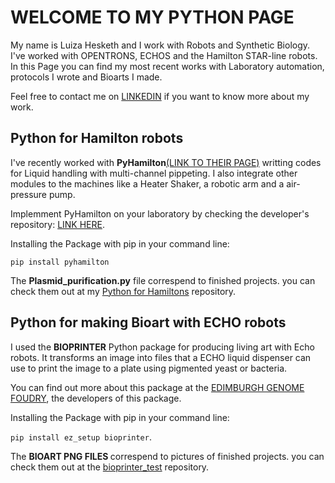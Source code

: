 <h1>WELCOME TO MY PYTHON PAGE</h1>

<p>My name is Luiza Hesketh and I work with Robots and Synthetic Biology.
I've worked with OPENTRONS, ECHOS and the Hamilton STAR-line robots. In this Page you can find my most recent works with Laboratory automation, protocols I wrote and Bioarts I made. </p>

<p>Feel free to contact me on <a href="https://www.linkedin.com/in/luiza-zucchi-hesketh-0020631a5?lipi=urn%3Ali%3Apage%3Ad_flagship3_profile_view_base_contact_details%3B2%2FIwVtnHTJ2JaJo%2BDehwYg%3D%3Dr">LINKEDIN</a> if you want to know more about my work.</p>

<h2>Python for Hamilton robots</h2>


<p>I've recently worked with <strong>PyHamilton</strong><a href="https://github.com/dgretton/pyhamilton#readme">(LINK TO THEIR PAGE)</a> 
writting codes for Liquid handling with multi-channel pippeting. I also integrate other modules to the machines like a Heater Shaker, a robotic arm and
a air-pressure pump.</p>
  
<p>Implemment PyHamilton on your laboratory by checking the developer's repository:
<a href="https://github.com/dgretton/pyhamilton#readme">LINK HERE</a>.</p>

<p>Installing the Package with pip in your command line:</p>

<code>pip install pyhamilton</code>

<p>The <strong>Plasmid_purification.py</strong> file correspend to finished projects. you can check them out at my <a href="https://github.com/LuHesketh/Python_Stuff/tree/main/PyHamilton">Python for Hamiltons</a> repository.</p>


<h2>Python for making Bioart with ECHO robots</h2>

<p>I used the <strong>BIOPRINTER</strong> Python package for producing living art with Echo robots. It transforms an image into files that a ECHO 
  liquid dispenser can use to print the image to a plate using pigmented yeast or bacteria.</p>
  
<p>You can find out more about this package at the <a href="https://github.com/Edinburgh-Genome-Foundry/bioprinter">EDIMBURGH GENOME FOUDRY</a>, the developers of this package.</p>

<p>Installing the Package with pip in your command line:</p>


<code>pip install ez_setup bioprinter</code>.</p>

<p>The <strong>BIOART PNG FILES </strong>correspend to pictures of finished projects. you can check them out at the <a href="https://github.com/LuHesketh/Python_Stuff/tree/main/bioprinter_test">bioprinter_test</a> repository.</p>


